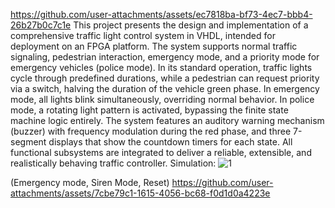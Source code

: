 https://github.com/user-attachments/assets/ec7818ba-bf73-4ec7-bbb4-26b27b0c7c1e
This project presents the design and implementation of a comprehensive traffic light control system in VHDL, intended for deployment on an FPGA platform. The system supports normal traffic signaling, pedestrian interaction, emergency mode, and a priority mode for emergency vehicles (police mode). In its standard operation, traffic lights cycle through predefined durations, while a pedestrian can request priority via a switch, halving the duration of the vehicle green phase. In emergency mode, all lights blink simultaneously, overriding normal behavior. In police mode, a rotating light pattern is activated, bypassing the finite state machine logic entirely. The system features an auditory warning mechanism (buzzer) with frequency modulation during the red phase, and three 7-segment displays that show the countdown timers for each state. All functional subsystems are integrated to deliver a reliable, extensible, and realistically behaving traffic controller.
Simulation:
![1](https://github.com/user-attachments/assets/ed007762-74b3-4e94-b316-8e735369d160)

(Emergency mode, Siren Mode, Reset)
https://github.com/user-attachments/assets/7cbe79c1-1615-4056-bc68-f0d1d0a4223e
